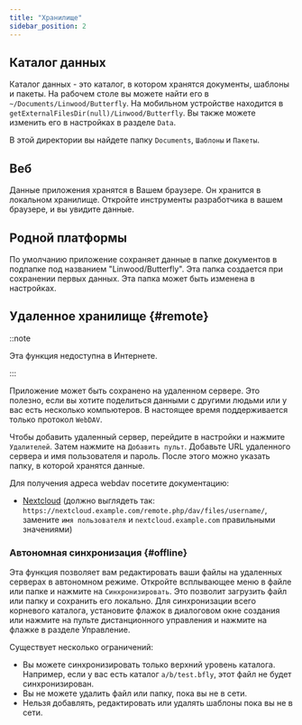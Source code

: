 ```yaml
---
title: "Хранилище"
sidebar_position: 2
---
```


## Каталог данных

Каталог данных - это каталог, в котором хранятся документы, шаблоны и пакеты. На рабочем столе вы можете найти его в `~/Documents/Linwood/Butterfly`. На мобильном устройстве находится в `getExternalFilesDir(null)/Linwood/Butterfly`. Вы также можете изменить его в настройках в разделе `Data`.

В этой директории вы найдете папку `Documents`, `Шаблоны` и `Пакеты`.

## Веб

Данные приложения хранятся в Вашем браузере. Он хранится в локальном хранилище. Откройте инструменты разработчика в вашем браузере, и вы увидите данные.

## Родной платформы

По умолчанию приложение сохраняет данные в папке документов в подпапке под названием "Linwood/Butterfly". Эта папка создается при сохранении первых данных. Эта папка может быть изменена в настройках.

## Удаленное хранилище {#remote}

::note

Эта функция недоступна в Интернете.

:::

Приложение может быть сохранено на удаленном сервере. Это полезно, если вы хотите поделиться данными с другими людьми или у вас есть несколько компьютеров. В настоящее время поддерживается только протокол `WebDAV`.

Чтобы добавить удаленный сервер, перейдите в настройки и нажмите `Удалителей`. Затем нажмите на `Добавить пульт`. Добавьте URL удаленного сервера и имя пользователя и пароль. После этого можно указать папку, в которой хранятся данные.

Для получения адреса webdav посетите документацию:

* [Nextcloud](https://docs.nextcloud.com/server/latest/user_manual/en/files/access_webdav.html) (должно выглядеть так: `https://nextcloud.example.com/remote.php/dav/files/username/`, замените `имя пользователя` и `nextcloud.example.com` правильными значениями)

### Автономная синхронизация {#offline}

Эта функция позволяет вам редактировать ваши файлы на удаленных серверах в автономном режиме. Откройте всплывающее меню в файле или папке и нажмите на `Синхронизировать`. Это позволит загрузить файл или папку и сохранить его локально. Для синхронизации всего корневого каталога, установите флажок в диалоговом окне создания или нажмите на пульте дистанционного управления и нажмите на флажке в разделе Управление.

Существует несколько ограничений:

* Вы можете синхронизировать только верхний уровень каталога. Например, если у вас есть каталог `a/b/test.bfly`, этот файл не будет синхронизирован.
* Вы не можете удалить файл или папку, пока вы не в сети.
* Нельзя добавлять, редактировать или удалять шаблоны пока вы не в сети.

